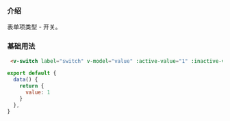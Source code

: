 ### 介绍

表单项类型 - 开关。

### 基础用法

```html
 <v-switch label="switch" v-model="value" :active-value="1" :inactive-value="0"/>
```

```js
export default {
  data() {
    return {
      value: 1
    }
  },
}
```